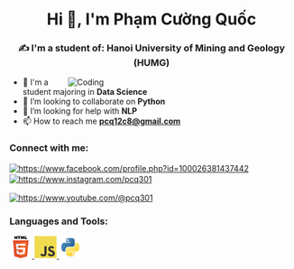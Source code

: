 <h1 align="center">Hi 👋, I'm Phạm Cường Quốc</h1>
<h3 align="center">✍ I'm a student of: Hanoi University of Mining and Geology (HUMG)</h3>
<img align="right" alt="Coding" width="400" src="https://scontent.fhan2-3.fna.fbcdn.net/v/t39.30808-6/442408737_1453292888893412_379353616992633115_n.jpg?_nc_cat=111&ccb=1-7&_nc_sid=5f2048&_nc_eui2=AeERLrAzrS4FatK_hKVvQB_a9gkjxAg7wBb2CSPECDvAFiCG0h-b7HG8va3aUoBUORuruFQ2OTH65PbhsNnp5_5l&_nc_ohc=HvpG4SDwhHsQ7kNvgExZ3jL&_nc_ht=scontent.fhan2-3.fna&oh=00_AYBAcmXgnm9N_cSaKVFqPDGolbI6e40A1DNZ5Yj8DM5tvw&oe=66576699">

- 🔭 I'm a student majoring in **Data Science**
- 👯 I’m looking to collaborate on **Python**
- 🤝 I’m looking for help with **NLP**
- 📫 How to reach me **pcq12c8@gmail.com**

<h3 align="left">Connect with me:</h3>
<p align="left">
<a href="https://www.facebook.com/profile.php?id=100026381437442" target="blank"><img align="center" src="https://raw.githubusercontent.com/rahuldkjain/github-profile-readme-generator/master/src/images/icons/Social/facebook.svg" alt="https://www.facebook.com/profile.php?id=100026381437442" height="30" width="40" /></a>
<a href="https://www.instagram.com/pcq301" target="blank"><img align="center" src="https://raw.githubusercontent.com/rahuldkjain/github-profile-readme-generator/master/src/images/icons/Social/instagram" alt="https://www.instagram.com/pcq301" height="30" width="40" /></a>
</p>
<a href="https://www.youtube.com/@pcq301" target="blank"><img align="center" src="https://raw.githubusercontent.com/rahuldkjain/github-profile-readme-generator/master/src/images/icons/Social/youtube.svg" alt="https://www.youtube.com/@pcq301" height="30" width="40" /></a>
</p>

<h3 align="left">Languages and Tools:</h3>
<p align="left"> <a href="https://www.w3.org/html/" target="_blank" rel="noreferrer"> <img src="https://raw.githubusercontent.com/devicons/devicon/master/icons/html5/html5-original-wordmark.svg" alt="html5" width="40" height="40"/> </a> <a href="https://developer.mozilla.org/en-US/docs/Web/JavaScript" target="_blank" rel="noreferrer"> <img src="https://raw.githubusercontent.com/devicons/devicon/master/icons/javascript/javascript-original.svg" alt="javascript" width="40" height="40"/> </a> <a href="https://www.python.org" target="_blank" rel="noreferrer"> <img src="https://raw.githubusercontent.com/devicons/devicon/master/icons/python/python-original.svg" alt="python" width="40" height="40"/> </a> </p>
